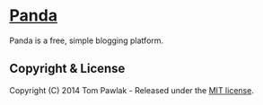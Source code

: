 [Panda](https://github.com/T-PWK/panda)
=====

Panda is a free, simple blogging platform.

## Copyright & License
Copyright (C) 2014 Tom Pawlak - Released under the [MIT license](http://blog.tompawlak.org/p/mit.html).
